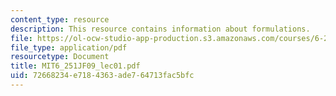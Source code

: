 ```yaml
---
content_type: resource
description: This resource contains information about formulations.
file: https://ol-ocw-studio-app-production.s3.amazonaws.com/courses/6-251j-introduction-to-mathematical-programming-fall-2009/72668234e7184363ade764713fac5bfc_MIT6_251JF09_lec01.pdf
file_type: application/pdf
resourcetype: Document
title: MIT6_251JF09_lec01.pdf
uid: 72668234-e718-4363-ade7-64713fac5bfc
---
```

